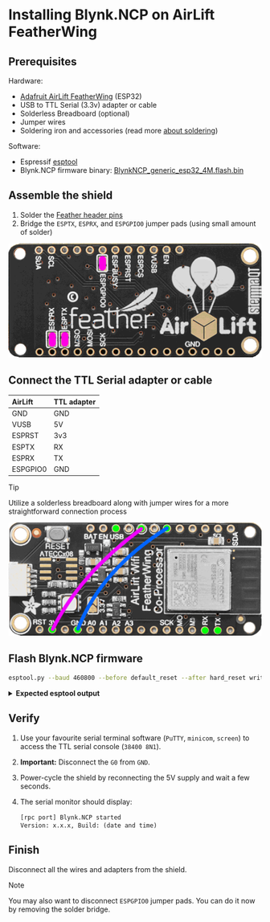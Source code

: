 # Installing Blynk.NCP on AirLift FeatherWing

## Prerequisites

Hardware:

- [Adafruit AirLift FeatherWing](https://www.adafruit.com/product/4264) (ESP32)
- USB to TTL Serial (3.3v) adapter or cable
- Solderless Breadboard (optional)
- Jumper wires
- Soldering iron and accessories (read more [about soldering](https://learn.adafruit.com/adafruit-guide-excellent-soldering/tools))

Software:

- Espressif [esptool](https://docs.espressif.com/projects/esptool/en/)
- Blynk.NCP firmware binary: [BlynkNCP_generic_esp32_4M.flash.bin](https://github.com/blynkkk/BlynkNcpDriver/releases/latest/download/BlynkNCP_generic_esp32_4M.flash.bin)

## Assemble the shield

1. Solder the [Feather header pins](https://learn.adafruit.com/adafruit-airlift-featherwing-esp32-wifi-co-processor-featherwing/assembly-2)
2. Bridge the `ESPTX`, `ESPRX`, and `ESPGPIO0` jumper pads (using small amount of solder)

![jumpers](../images/AirLift-Feater-Bottom.png)

## Connect the TTL Serial adapter or cable

| AirLift   | TTL adapter
| :---      | :---
| GND       | GND
| VUSB      | 5V
| ESPRST    | 3v3
| ESPTX     | RX
| ESPRX     | TX
| ESPGPIO0  | GND

> [!TIP]
> Utilize a solderless breadboard along with jumper wires for a more straightforward connection process

![connection](../images/AirLift-Feater-Top.png)

## Flash Blynk.NCP firmware

```sh
esptool.py --baud 460800 --before default_reset --after hard_reset write_flash --flash_size detect --erase-all 0x0 BlynkNCP_generic_esp32_4M.flash.bin
```

<details><summary><b>Expected esptool output</b></summary>

```log
TODO
```

</details>

## Verify

1. Use your favourite serial terminal software (`PuTTY`, `minicom`, `screen`) to access the TTL serial console (`38400 8N1`).
2. **Important:** Disconnect the `G0` from `GND`.
3. Power-cycle the shield by reconnecting the 5V supply and wait a few seconds.
4. The serial monitor should display:

    ```log
    [rpc port] Blynk.NCP started
    Version: x.x.x, Build: (date and time)
    ```

## Finish

Disconnect all the wires and adapters from the shield.

> [!NOTE]
> You may also want to disconnect `ESPGPIO0` jumper pads. You can do it now by removing the solder bridge.

